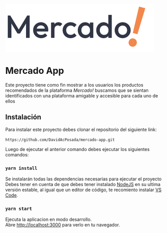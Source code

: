![Brand image](./src/assets/img/logo.png "a title")
# Mercado App

Este proyecto tiene como fin mostrar a los usuarios los productos recomendados de la plataforma *Mercado!* buscamos que se sientan identificados con una plataforma amigable y accesible para cada uno de ellos

## Instalación

Para instalar este proyecto debes clonar el repositorio del siguiente link:

`https://github.com/DavidAcPosada/mercado-app.git`

Luego de ejecutar el anterior comando debes ejecutar los siguientes comandos:

### `yarn install`
Se instalarán todas las dependencias necesarias para ejecutar el proyecto
Debes tener en cuenta de que debes tener instalado [NodeJS](https://nodejs.org/en/) en su ultima versión estable, al igual que un editor de código, te recomiento instalar [VS Code](https://code.visualstudio.com/).
### `yarn start`

Ejecuta la aplicacion en modo desarrollo.\
Abre [http://localhost:3000](http://localhost:3000) para verlo en tu navegador.
